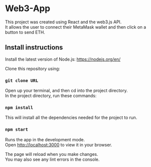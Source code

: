 # Web3-App

This project was created using React and the web3.js API.\
It allows the user to connect their MetaMask wallet and then click on a button to send ETH.

## Install instructions

Install the latest version of Node.js: https://nodejs.org/en/

Clone this repository using:
### `git clone URL`

Open up your terminal, and then cd into the project directory.\
In the project directory, run these commands:

### `npm install`

This will install all the dependencies needed for the project to run.

### `npm start`

Runs the app in the development mode.\
Open [http://localhost:3000](http://localhost:3000) to view it in your browser.

The page will reload when you make changes.\
You may also see any lint errors in the console.